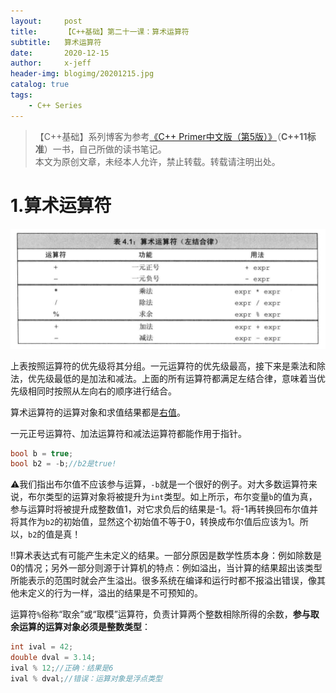 ```yaml
---
layout:     post
title:      【C++基础】第二十一课：算术运算符
subtitle:   算术运算符
date:       2020-12-15
author:     x-jeff
header-img: blogimg/20201215.jpg
catalog: true
tags:
    - C++ Series
---
```

>【C++基础】系列博客为参考[《C++ Primer中文版（第5版）》](https://www.phei.com.cn/module/goods/wssd_content.jsp?bookid=37655)（**C++11标准**）一书，自己所做的读书笔记。  
>本文为原创文章，未经本人允许，禁止转载。转载请注明出处。

# 1.算术运算符

![](https://github.com/x-jeff/BlogImage/raw/master/CPPSeries/Lesson21/21x1.png)

上表按照运算符的优先级将其分组。一元运算符的优先级最高，接下来是乘法和除法，优先级最低的是加法和减法。上面的所有运算符都满足左结合律，意味着当优先级相同时按照从左向右的顺序进行结合。

算术运算符的运算对象和求值结果都是[右值](http://shichaoxin.com/2020/10/24/C++基础-第二十课-表达式基础/#13左值和右值)。

一元正号运算符、加法运算符和减法运算符都能作用于指针。

```cpp
bool b = true;
bool b2 = -b;//b2是true!
```

⚠️我们指出布尔值不应该参与运算，`-b`就是一个很好的例子。对大多数运算符来说，布尔类型的运算对象将被提升为`int`类型。如上所示，布尔变量`b`的值为真，参与运算时将被提升成整数值1，对它求负后的结果是-1。将-1再转换回布尔值并将其作为`b2`的初始值，显然这个初始值不等于0，转换成布尔值后应该为1。所以，`b2`的值是真！

‼️算术表达式有可能产生未定义的结果。一部分原因是数学性质本身：例如除数是0的情况；另外一部分则源于计算机的特点：例如溢出，当计算的结果超出该类型所能表示的范围时就会产生溢出。很多系统在编译和运行时都不报溢出错误，像其他未定义的行为一样，溢出的结果是不可预知的。

运算符`%`俗称“取余”或“取模”运算符，负责计算两个整数相除所得的余数，**参与取余运算的运算对象必须是整数类型**：

```cpp
int ival = 42;
double dval = 3.14;
ival % 12;//正确：结果是6
ival % dval;//错误：运算对象是浮点类型
```